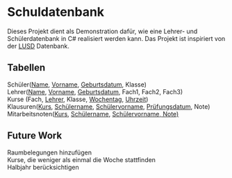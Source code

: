 # Schuldatenbank
Dieses Projekt dient als Demonstration dafür, wie eine Lehrer- und Schülerdatenbank in C# realisiert werden kann. Das Projekt ist inspiriert von der [LUSD](https://www.sinc.de/lusd/) Datenbank.

## Tabellen

Schüler(<ins>Name</ins>, <ins>Vorname</ins>, <ins>Geburtsdatum</ins>, Klasse) <br />
Lehrer(<ins>Name</ins>, <ins>Vorname</ins>, <ins>Geburtsdatum</ins>, Fach1, Fach2, Fach3) <br />
Kurse (Fach, <ins>Lehrer</ins>, Klasse, <ins>Wochentag</ins>, <ins>Uhrzeit</ins>) <br />
Klausuren(<ins>Kurs</ins>, <ins>Schülername</ins>, <ins>Schülervorname</ins>, <ins>Prüfungsdatum</ins>, Note) <br />
Mitarbeitsnoten(<ins>Kurs</ins>, <ins>Schülername</ins>, <ins>Schülervorname, Note)</ins> <br />


## Future Work

Raumbelegungen hinzufügen <br />
Kurse, die weniger als einmal die Woche stattfinden <br />
Halbjahr berücksichtigen <br />
<br />

